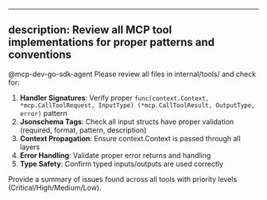 <!-- fake-claude-plugins/commands/review-mcp-tools.md -->
---
description: Review all MCP tool implementations for proper patterns and conventions
---

@mcp-dev-go-sdk-agent Please review all files in internal/tools/ and check for:

1. **Handler Signatures**: Verify proper `func(context.Context, *mcp.CallToolRequest, InputType) (*mcp.CallToolResult, OutputType, error)` pattern
2. **Jsonschema Tags**: Check all input structs have proper validation (required, format, pattern, description)
3. **Context Propagation**: Ensure context.Context is passed through all layers
4. **Error Handling**: Validate proper error returns and handling
5. **Type Safety**: Confirm typed inputs/outputs are used correctly

Provide a summary of issues found across all tools with priority levels (Critical/High/Medium/Low).
